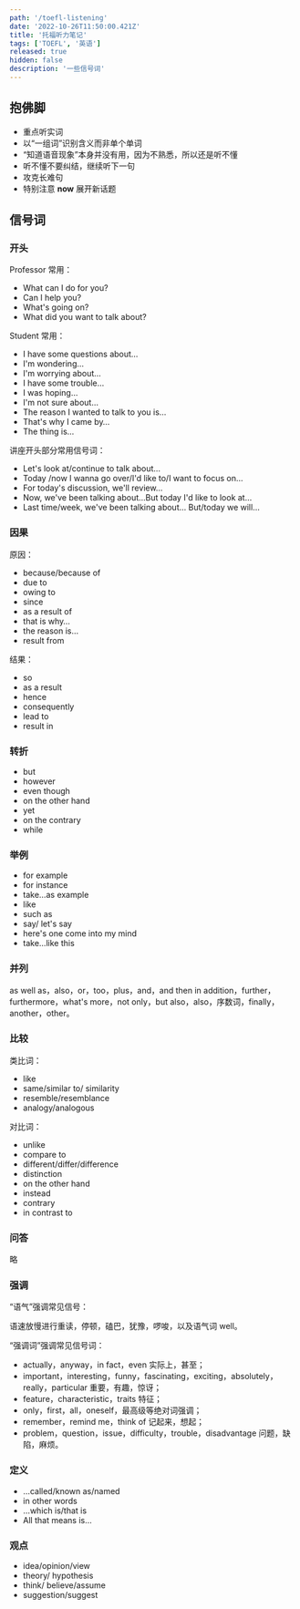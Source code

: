 ```yaml
---
path: '/toefl-listening'
date: '2022-10-26T11:50:00.421Z'
title: '托福听力笔记'
tags: ['TOEFL', '英语']
released: true
hidden: false
description: '一些信号词'
---
```


## 抱佛脚

- 重点听实词
- 以“一组词”识别含义而非单个单词
- “知道语音现象”本身并没有用，因为不熟悉，所以还是听不懂
- 听不懂不要纠结，继续听下一句
- 攻克长难句
- 特别注意 **now** 展开新话题

## 信号词

### 开头

Professor 常用：

- What can I do for you?
- Can I help you?
- What's going on?
- What did you want to talk about?

Student 常用：

- I have some questions about…
- I'm wondering…
- I'm worrying about…
- I have some trouble…
- I was hoping…
- I'm not sure about…
- The reason I wanted to talk to you is…
- That's why I came by…
- The thing is…

讲座开头部分常用信号词：

- Let's look at/continue to talk about…
- Today /now I wanna go over/I'd like to/I want to focus on…
- For today's discussion, we'll review…
- Now, we've been talking about…But today I'd like to look at…
- Last time/week, we've been talking about… But/today we will…

### 因果

原因：

- because/because of
- due to
- owing to
- since
- as a result of
- that is why…
- the reason is…
- result from

结果：

- so
- as a result
- hence
- consequently
- lead to
- result in

### 转折

- but
- however
- even though
- on the other hand
- yet
- on the contrary
- while

### 举例

- for example
- for instance
- take…as example
- like
- such as
- say/ let's say
- here's one come into my mind
- take…like this

### 并列

as well as，also，or，too，plus，and，and then in addition，further，furthermore，what's more，not only，but also，also，序数词，finally，another，other。

### 比较

类比词：

- like
- same/similar to/ similarity
- resemble/resemblance
- analogy/analogous

对比词：

- unlike
- compare to
- different/differ/difference
- distinction
- on the other hand
- instead
- contrary
- in contrast to

### 问答

略

### 强调

“语气”强调常见信号：

语速放慢进行重读，停顿，磕巴，犹豫，啰唆，以及语气词 well。

“强调词”强调常见信号词：

- actually，anyway，in fact，even 实际上，甚至；
- important，interesting，funny，fascinating，exciting，absolutely，really，particular 重要，有趣，惊讶；
- feature，characteristic，traits 特征；
- only，first，all，oneself，最高级等绝对词强调；
- remember，remind me，think of 记起来，想起；
- problem，question，issue，difficulty，trouble，disadvantage 问题，缺陷，麻烦。

### 定义

- …called/known as/named
- in other words
- …which is/that is
- All that means is…

### 观点

- idea/opinion/view
- theory/ hypothesis
- think/ believe/assume
- suggestion/suggest
